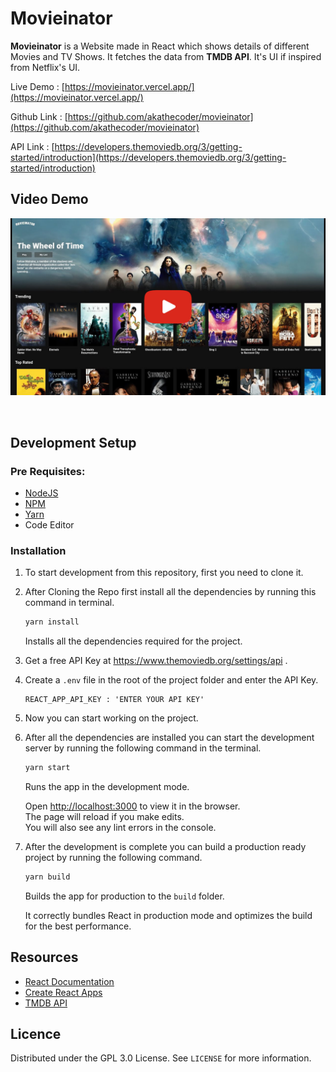 # Movieinator

**Movieinator** is a Website made in React which shows details of different Movies and TV Shows. It fetches the data from **TMDB API**. It's UI if inspired from Netflix's UI.

Live Demo : [https://movieinator.vercel.app/](https://movieinator.vercel.app/)

Github Link : [https://github.com/akathecoder/movieinator](https://github.com/akathecoder/movieinator)

API Link : [https://developers.themoviedb.org/3/getting-started/introduction](https://developers.themoviedb.org/3/getting-started/introduction)

## Video Demo

[![Movieinator Live Demo](assets/movieinator-ss.jpg)](https://www.youtube.com/watch?v=uWMfVNYhmQ0 "Movieinator Live Demo")

<br/>

## Development Setup

### Pre Requisites:

- [NodeJS](https://nodejs.org/en/)
- [NPM](https://www.npmjs.com/get-npm)
- [Yarn](https://classic.yarnpkg.com/en/docs/install/)
- Code Editor

### Installation

1. To start development from this repository, first you need to clone it.

2. After Cloning the Repo first install all the dependencies by running this command in terminal.

   ```sh
   yarn install
   ```

   Installs all the dependencies required for the project.

3. Get a free API Key at https://www.themoviedb.org/settings/api .

4. Create a `.env` file in the root of the project folder and enter the API Key.

   ```env
   REACT_APP_API_KEY : 'ENTER YOUR API KEY'
   ```

5. Now you can start working on the project.

6. After all the dependencies are installed you can start the development server by running the following command in the terminal.

   ```sh
   yarn start
   ```

   Runs the app in the development mode.

   Open [http://localhost:3000](http://localhost:3000) to view it in the browser.\
   The page will reload if you make edits.\
   You will also see any lint errors in the console.

7. After the development is complete you can build a production ready project by running the following command.

   ```sh
   yarn build
   ```

   Builds the app for production to the `build` folder.

   It correctly bundles React in production mode and optimizes the build for the best performance.

## Resources

- [React Documentation](https://reactjs.org/docs/getting-started.html)
- [Create React Apps](https://create-react-app.dev/docs/getting-started)
- [TMDB API](https://developers.themoviedb.org/3/getting-started/introduction)

## Licence

Distributed under the GPL 3.0 License. See `LICENSE` for more information.

